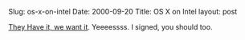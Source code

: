 Slug: os-x-on-intel
Date: 2000-09-20
Title: OS X on Intel
layout: post

<a href="http://www.osxonintel.com/">They Have it, we want it</a>. Yeeeessss. I signed, you should too.
